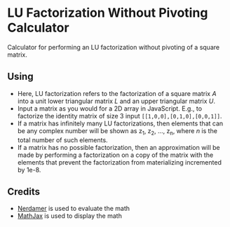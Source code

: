 # LU Factorization Without Pivoting Calculator
Calculator for performing an LU factorization without pivoting of a square matrix.

## Using

* Here, LU factorization refers to the factorization of a square matrix *A* into a unit lower triangular matrix *L* and an upper triangular matrix *U*.
* Input a matrix as you would for a 2D array in JavaScript. E.g., to factorize the identity matrix of size 3 input `[[1,0,0],[0,1,0],[0,0,1]]`.
* If a matrix has infinitely many LU factorizations, then elements that can be any complex number will be shown as z<sub>1</sub>, z<sub>2</sub>, ..., z<sub>n</sub>, where *n* is the total number of such elements.
* If a matrix has no possible factorization, then an approximation will be made by performing a factorization on a copy of the matrix with the elements that prevent the factorization from materializing incremented by 1e-8.

## Credits

* [Nerdamer](https://nerdamer.com/) is used to evaluate the math
* [MathJax](https://www.mathjax.org/) is used to display the math
